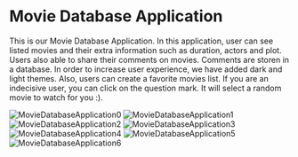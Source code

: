 # Movie Database Application
This is our Movie Database Application. In this application, user can see listed movies and their extra information such as duration, actors and plot.
Users also able to share their comments on movies. Comments are storen in a database.
In order to increase user experience, we have added dark and light themes.
Also, users can create a favorite movies list.
If you are an indecisive user, you can click on the question mark. It will select a random movie to watch for you :).


![MovieDatabaseApplication0](https://github.com/mec-cs/movie-db-app/assets/103521291/e2cc1f3b-251c-4282-b536-7ca4313c9a3c)
![MovieDatabaseApplication1](https://github.com/mec-cs/movie-db-app/assets/103521291/b7ba85f2-5d2d-4673-a050-5df44613af54)
![MovieDatabaseApplication2](https://github.com/mec-cs/movie-db-app/assets/103521291/98a61df9-2c44-4db7-8ce1-72ed96357a1f)
![MovieDatabaseApplication3](https://github.com/mec-cs/movie-db-app/assets/103521291/6bf3e633-f054-4e32-84a5-ba4b099c325b)
![MovieDatabaseApplication4](https://github.com/mec-cs/movie-db-app/assets/103521291/a652ed92-9139-453e-aab5-ab752d904b53)
![MovieDatabaseApplication5](https://github.com/mec-cs/movie-db-app/assets/103521291/6e7ad5df-25b0-4f05-bba6-81286a7003b1)
![MovieDatabaseApplication6](https://github.com/mec-cs/movie-db-app/assets/103521291/cd3825be-fba4-4d2e-8265-77f9fcebf153)
